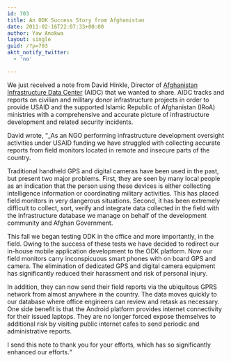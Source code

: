 ```yaml
---
id: 703
title: An ODK Success Story from Afghanistan
date: 2011-02-16T22:07:33+00:00
author: Yaw Anokwa
layout: single
guid: /?p=703
aktt_notify_twitter:
  - 'no'

---
```

We just received a note from David Hinkle, Director of [Afghanistan Infrastructure Data Center](http://www.aidc.af/aidc/) (AIDC) that we wanted to share. AIDC tracks and reports on civilian and military donor infrastructure projects in order to provide USAID and the supported Islamic Republic of Afghanistan (IRoA) ministries with a comprehensive and accurate picture of infrastructure development and related security incidents.

David wrote, “_As an NGO performing infrastructure development oversight activities under USAID funding we have struggled with collecting accurate reports from field monitors located in remote and insecure parts of the country. 

Traditional handheld GPS and digital cameras have been used in the past, but present two major problems. First, they are seen by many local people as an indication that the person using these devices is either collecting intelligence information or coordinating military activities. This has placed field monitors in very dangerous situations. Second, it has been extremely difficult to collect, sort, verify and integrate data collected in the field with the infrastructure database we manage on behalf of the development community and Afghan Government.

This fall we began testing ODK in the office and more importantly, in the field. Owing to the success of these tests we have decided to redirect our in-house mobile application development to the ODK platform. Now our field monitors carry inconspicuous smart phones with on board GPS and camera. The elimination of dedicated GPS and digital camera equipment has significantly reduced their harassment and risk of personal injury. 

In addition, they can now send their field reports via the ubiquitous GPRS network from almost anywhere in the country. The data moves quickly to our database where office engineers can review and retask as necessary. One side benefit is that the Android platform provides internet connectivity for their issued laptops. They are no longer forced expose themselves to additional risk by visiting public internet cafes to send periodic and administrative reports.

I send this note to thank you for your efforts, which has so significantly enhanced our efforts.“

